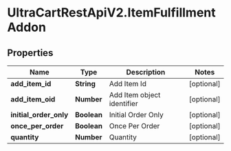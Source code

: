 # UltraCartRestApiV2.ItemFulfillmentAddon

## Properties
Name | Type | Description | Notes
------------ | ------------- | ------------- | -------------
**add_item_id** | **String** | Add Item Id | [optional] 
**add_item_oid** | **Number** | Add Item object identifier | [optional] 
**initial_order_only** | **Boolean** | Initial Order Only | [optional] 
**once_per_order** | **Boolean** | Once Per Order | [optional] 
**quantity** | **Number** | Quantity | [optional] 


